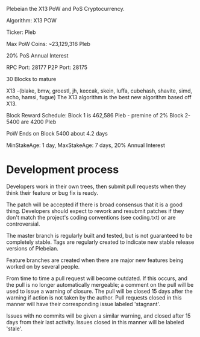 Plebeian the X13 PoW and PoS Cryptocurrency.

Algorithm: X13 POW

Ticker: Pleb

Max PoW Coins: ~23,129,316 Pleb

20% PoS Annual Interest

RPC Port: 28177
P2P Port: 28175

30 Blocks to mature

X13 -(blake, bmw, groestl, jh, keccak, skein, luffa, cubehash, shavite, simd, echo, hamsi, fugue)
The X13 algorithm is the best new algorithm based off X13.

Block Reward Schedule:
Block 1 is 462,586 Pleb - premine of 2%
Block 2-5400 are 4200 Pleb

PoW Ends on Block 5400 about 4.2 days

MinStakeAge: 1 day, MaxStakeAge: 7 days, 20% Annual Interest

Development process
===========================

Developers work in their own trees, then submit pull requests when
they think their feature or bug fix is ready.

The patch will be accepted if there is broad consensus that it is a
good thing.  Developers should expect to rework and resubmit patches
if they don't match the project's coding conventions (see coding.txt)
or are controversial.

The master branch is regularly built and tested, but is not guaranteed
to be completely stable. Tags are regularly created to indicate new
stable release versions of Plebeian.

Feature branches are created when there are major new features being
worked on by several people.

From time to time a pull request will become outdated. If this occurs, and
the pull is no longer automatically mergeable; a comment on the pull will
be used to issue a warning of closure. The pull will be closed 15 days
after the warning if action is not taken by the author. Pull requests closed
in this manner will have their corresponding issue labeled 'stagnant'.

Issues with no commits will be given a similar warning, and closed after
15 days from their last activity. Issues closed in this manner will be 
labeled 'stale'.
